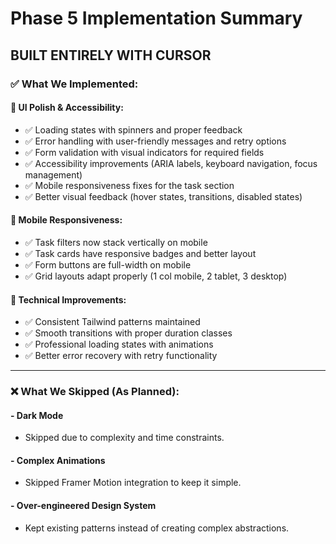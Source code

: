 # Phase 5 Implementation Summary

## BUILT ENTIRELY WITH CURSOR

### ✅ What We Implemented:

#### 🎨 UI Polish & Accessibility:

- ✅ Loading states with spinners and proper feedback
- ✅ Error handling with user-friendly messages and retry options
- ✅ Form validation with visual indicators for required fields
- ✅ Accessibility improvements (ARIA labels, keyboard navigation, focus management)
- ✅ Mobile responsiveness fixes for the task section
- ✅ Better visual feedback (hover states, transitions, disabled states)

#### 📱 Mobile Responsiveness:

- ✅ Task filters now stack vertically on mobile
- ✅ Task cards have responsive badges and better layout
- ✅ Form buttons are full-width on mobile
- ✅ Grid layouts adapt properly (1 col mobile, 2 tablet, 3 desktop)

#### 🔧 Technical Improvements:

- ✅ Consistent Tailwind patterns maintained
- ✅ Smooth transitions with proper duration classes
- ✅ Professional loading states with animations
- ✅ Better error recovery with retry functionality

---

### ❌ What We Skipped (As Planned):

#### - Dark Mode

- Skipped due to complexity and time constraints.

#### - Complex Animations

- Skipped Framer Motion integration to keep it simple.

#### - Over-engineered Design System

- Kept existing patterns instead of creating complex abstractions.
